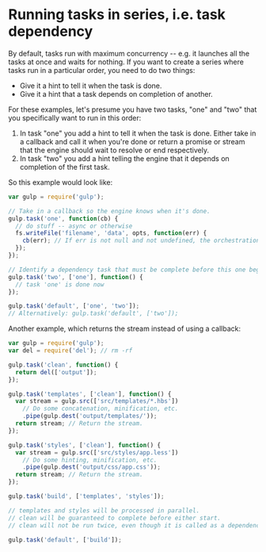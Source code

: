 # Running tasks in series, i.e. task dependency

By default, tasks run with maximum concurrency -- e.g. it launches all the tasks 
at once and waits for nothing. If you want to create a series where tasks run in 
a particular order, you need to do two things:

* Give it a hint to tell it when the task is done.
* Give it a hint that a task depends on completion of another.

For these examples, let's presume you have two tasks, "one" and "two" that you 
specifically want to run in this order:

1. In task "one" you add a hint to tell it when the task is done. Either take in 
   a callback and call it when you're done or return a promise or stream that 
   the engine should wait to resolve or end respectively.
2. In task "two" you add a hint telling the engine that it depends on completion 
   of the first task.

So this example would look like:

```javascript
var gulp = require('gulp');

// Take in a callback so the engine knows when it's done.
gulp.task('one', function(cb) {
  // do stuff -- async or otherwise
  fs.writeFile('filename', 'data', opts, function(err) {
    cb(err); // If err is not null and not undefined, the orchestration will stop, and 'two' will not run.
  });
});

// Identify a dependency task that must be complete before this one begins.
gulp.task('two', ['one'], function() {
  // task 'one' is done now
});

gulp.task('default', ['one', 'two']);
// Alternatively: gulp.task('default', ['two']);
```

Another example, which returns the stream instead of using a callback:

```javascript
var gulp = require('gulp');
var del = require('del'); // rm -rf

gulp.task('clean', function() {
  return del(['output']);
});

gulp.task('templates', ['clean'], function() {
  var stream = gulp.src(['src/templates/*.hbs'])
    // Do some concatenation, minification, etc.
    .pipe(gulp.dest('output/templates/'));
  return stream; // Return the stream.
});

gulp.task('styles', ['clean'], function() {
  var stream = gulp.src(['src/styles/app.less'])
    // Do some hinting, minification, etc.
    .pipe(gulp.dest('output/css/app.css'));
  return stream; // Return the stream.
});

gulp.task('build', ['templates', 'styles']);

// templates and styles will be processed in parallel.
// clean will be guaranteed to complete before either start.
// clean will not be run twice, even though it is called as a dependency twice.

gulp.task('default', ['build']);
```
